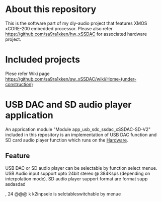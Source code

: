 # About this repository
This is the software part of my diy-audio project that features XMOS xCORE-200 embedded processor.
Please also refer https://github.com/sa9ra1xken/hw_xSSDAC for associated hardware project. 

# Included projects
Plese refer Wiki page https://github.com/sa9ra1xken/sw_xSSDAC/wiki/Home-(under-construction) 

# USB DAC and SD audio player application    
An apprication module "Module app_usb_sdc_ssdac_xSSDAC-SD-V2" included in this repository is an implementation of USB DAC function and SD card audio player function which runs on the [Hardware](https://github.com/sa9ra1xken/hw_xSSDAC).

## Feature
USB DAC or SD audio player can be selectable by function select menue.
USB Audio input support upto 24bit stereo @ 384Ksps (depending on interpolation mode).
SD audio player support format are    format supp asdasdad

, 24  @@@   k  k2inpsele is selctableswitchable by menue    


 

